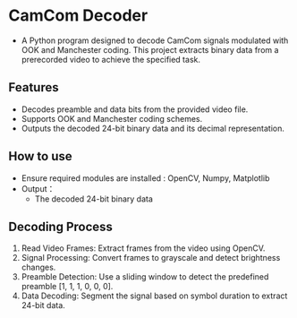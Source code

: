 # CamCom Decoder
+ A Python program designed to decode CamCom signals modulated with OOK and Manchester coding. This project extracts binary data from a prerecorded video to achieve the specified task.
## Features
+ Decodes preamble and data bits from the provided video file.
+ Supports OOK and Manchester coding schemes.
+ Outputs the decoded 24-bit binary data and its decimal representation.
## How to use
+ Ensure required modules are installed : OpenCV, Numpy, Matplotlib
+ Output：
  + The decoded 24-bit binary data
## Decoding Process
1. Read Video Frames: Extract frames from the video using OpenCV.
2. Signal Processing: Convert frames to grayscale and detect brightness changes.
3. Preamble Detection: Use a sliding window to detect the predefined preamble [1, 1, 1, 0, 0, 0].
4. Data Decoding: Segment the signal based on symbol duration to extract 24-bit data.
